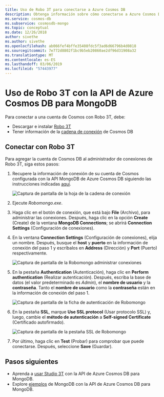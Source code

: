 ```yaml
---
title: Uso de Robo 3T para conectarse a Azure Cosmos DB
description: Obtenga información sobre cómo conectarse a Azure Cosmos DB mediante Robo 3T y la API de Azure Cosmos DB para MongoDB
ms.service: cosmos-db
ms.subservice: cosmosdb-mongo
ms.topic: conceptual
ms.date: 12/26/2018
author: sivethe
ms.author: sivethe
ms.openlocfilehash: ab066fef4bffe35408fdc5f3ad6d66796b4d0818
ms.sourcegitcommit: 7e772d8802f1bc9b5eb20860ae2df96d31908a32
ms.translationtype: MT
ms.contentlocale: es-ES
ms.lasthandoff: 03/06/2019
ms.locfileid: "57443977"
---
```

# <a name="use-robo-3t-with-azure-cosmos-dbs-api-for-mongodb"></a>Uso de Robo 3T con la API de Azure Cosmos DB para MongoDB

Para conectar a una cuenta de Cosmos con Robo 3T, debe:

* Descargar e instalar [Robo 3T](https://robomongo.org/)
* Tener información de la [cadena de conexión](connect-mongodb-account.md) de Cosmos DB

## <a name="connect-using-robo-3t"></a>Conectar con Robo 3T
Para agregar la cuenta de Cosmos DB al administrador de conexiones de Robo 3T, siga estos pasos:

1. Recupere la información de conexión de su cuenta de Cosmos configurada con la API MongoDB de Azure Cosmos DB siguiendo las instrucciones indicadas [aquí](connect-mongodb-account.md).

    ![Captura de pantalla de la hoja de la cadena de conexión](./media/mongodb-robomongo/connectionstringblade.png)
2. Ejecute *Robomongo.exe*.

3. Haga clic en el botón de conexión, que está bajo **File** (Archivo), para administrar las conexiones. Después, haga clic en la opción **Create** (Create) de la ventana **MongoDB Connections**; se abrirá **Connection Settings** (Configuración de conexiones).

4. En la ventana **Connection Settings** (Configuración de conexiones), elija un nombre. Después, busque el **host** y **puerto** en la información de conexión del paso 1 y escríbalos en **Address** (Dirección) y **Port** (Puerto) respectivamente.

    ![Captura de pantalla de la Robomongo administrar conexiones](./media/mongodb-robomongo/manageconnections.png)
5. En la pestaña **Authentication** (Autenticación), haga clic en **Perform authentication** (Realizar autenticación). Después, escriba la base de datos (el valor predeterminado es *Admin*), el **nombre de usuario** y la **contraseña**.
Tanto el **nombre de usuario** como la **contraseña** están en la información de conexión del paso 1.

    ![Captura de pantalla de la ficha de autenticación de Robomongo](./media/mongodb-robomongo/authentication.png)
6. En la pestaña **SSL**, marque **Use SSL protocol** (Usar protocolo SSL) y, luego, cambie el **método de autenticación** a **Self-signed Certificate** (Certificado autofirmado).

    ![Captura de pantalla de la pestaña SSL de Robomongo](./media/mongodb-robomongo/SSL.png)
7. Por último, haga clic en **Test** (Probar) para comprobar que puede conectarse. Después, seleccione **Save** (Guardar).

## <a name="next-steps"></a>Pasos siguientes

- Aprenda a [usar Studio 3T](mongodb-mongochef.md) con la API de Azure Cosmos DB para MongoDB.
- Explore [ejemplos](mongodb-samples.md) de MongoDB con la API de Azure Cosmos DB para MongoDB.
